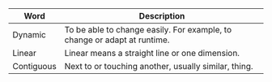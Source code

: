 | Word      | Description                                                                 |
|-----------|-----------------------------------------------------------------------------|
| Dynamic   | To be able to change easily. For example, to change or adapt at runtime.    |
| Linear    | Linear means a straight line or one dimension.                              |
| Contiguous| Next to or touching another, usually similar, thing.                        |
